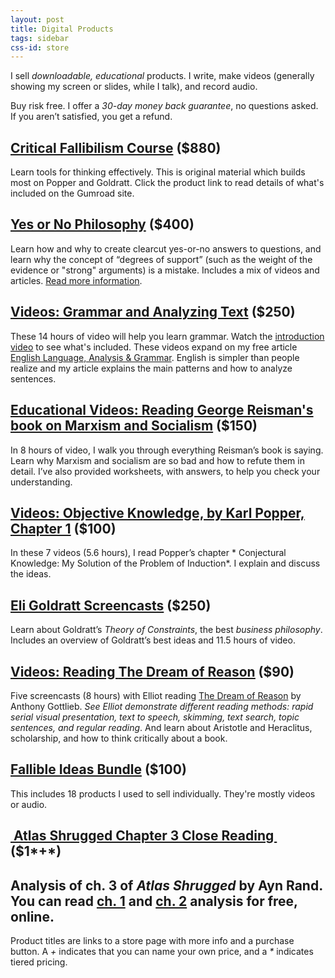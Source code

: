 ```yaml
---
layout: post
title: Digital Products
tags: sidebar
css-id: store
---
```


I sell *downloadable, educational* products. I write, make videos (generally showing my screen or slides, while I talk), and record audio.

Buy risk free. I offer a *30-day money back guarantee*, no questions asked. If you aren’t satisfied, you get a refund.

## [Critical Fallibilism Course](https://gumroad.com/l/mhtbA) ($880)

Learn tools for thinking effectively. This is original material which builds most on Popper and Goldratt. Click the product link to read details of what's included on the Gumroad site.

## [Yes or No Philosophy][1] ($400)
Learn how and why to create clearcut yes-or-no answers to questions, and learn why the concept of “degrees of support” (such as the weight of the evidence or "strong" arguments) is a mistake. Includes a mix of videos and articles. [Read more information][2].

## [Videos: Grammar and Analyzing Text][3] ($250)

These 14 hours of video will help you learn grammar. Watch the [introduction video][4] to see what's included. These videos expand on my free article [English Language, Analysis & Grammar][5]. English is simpler than people realize and my article explains the main patterns and how to analyze sentences.

## [Educational Videos: Reading George Reisman's book on Marxism and Socialism][6] ($150)

In 8 hours of video, I walk you through everything Reisman’s book is saying. Learn why Marxism and socialism are so bad and how to refute them in detail. I’ve also provided worksheets, with answers, to help you check your understanding.

## [Videos: Objective Knowledge, by Karl Popper, Chapter 1][7] ($100)

In these 7 videos (5.6 hours), I read Popper’s chapter * Conjectural Knowledge: My Solution of the Problem of Induction*. I explain and discuss the ideas.

## [Eli Goldratt Screencasts][8] ($250)

Learn about Goldratt’s *Theory of Constraints*, the best *business philosophy*. Includes an overview of Goldratt’s best ideas and 11.5 hours of video. 

<h2><a href="https://gum.co/Uctfl">Videos: Reading <u>The Dream of Reason</u></a> ($90)</h2>

Five screencasts (8 hours) with Elliot reading [The Dream of Reason][9] by Anthony Gottlieb. *See Elliot demonstrate different reading methods: rapid serial visual presentation, text to speech, skimming, text search, topic sentences, and regular reading*. And learn about Aristotle and Heraclitus, scholarship, and how to think critically about a book.

## [Fallible Ideas Bundle](https://gum.co/SCgELz) ($100)

This includes 18 products I used to sell individually. They're mostly videos or audio.

## [ Atlas Shrugged Chapter 3 Close Reading ][38] ($1*+*)
Analysis of ch. 3 of *Atlas Shrugged* by Ayn Rand. You can read [ch. 1][39] and [ch. 2][40] analysis for free, online.
---- 


Product titles are links to a store page with more info and a purchase button. A *+* indicates that you can name your own price, and a *\** indicates tiered pricing.

[1]:	https://gum.co/hxqsh
[2]:	https://yesornophilosophy.com/
[3]:	https://gumroad.com/l/dRQhn
[4]:	https://www.youtube.com/watch?v=arPpNiVXwSo
[5]:	https://fallibleideas.com/grammar
[6]:	https://gumroad.com/l/szitM
[7]:	https://gumroad.com/l/oRGne
[8]:	https://gumroad.com/l/TpyYV
[9]:	https://www.amazon.com/Dream-Reason-History-Philosophy-Renaissance-ebook/dp/B01KYC3RQ2/?tag=curi04-20
[10]:	https://gum.co/bXtM
[11]:	https://www.youtube.com/watch?v=AHbFTuc8XqI
[12]:	https://youtu.be/JhIpW4H-3SQ
[13]:	https://www.youtube.com/watch?v=TxhDdtNFTpo
[14]:	https://gum.co/IeEVU
[15]:	http://fallibleideas.com/discussion
[16]:	https://gum.co/WMFTH
[17]:	https://gumroad.com/l/gzCnE
[18]:	https://gumroad.com/l/RMoYh
[19]:	https://gumroad.com/l/hYxXj
[20]:	https://conjecturesandrefutations.com/
[21]:	http://fallibleideas.com/books
[22]:	https://gumroad.com/l/zuEP
[23]:	http://fallibleideas.com/books
[24]:	http://justinmallone.com
[25]:	https://gumroad.com/l/pHvR
[26]:	https://gumroad.com/l/mYwYb
[27]:	http://fallibleideas.com/paths-forward
[28]:	https://gum.co/mpse
[29]:	https://gumroad.com/l/kPTxM
[30]:	https://gumroad.com/l/NAxYs
[31]:	https://gumroad.com/l/aHKR
[32]:	https://gum.co/KMVoi
[33]:	http://www.peikoff.com/courses_and_lectures/philosophy-of-education/
[34]:	https://gumroad.com/l/XDxz
[35]:	http://www.peikoff.com/courses_and_lectures/philosophy-of-education/
[36]:	https://gumroad.com/l/EyJnB
[37]:	http://justinmallone.com
[38]:	https://gumroad.com/l/ugcAS
[39]:	https://learnobjectivism.com/atlas-shrugged-chapter-1
[40]:	https://learnobjectivism.com/atlas-shrugged-chapter-2
[41]:	https://gumroad.com/l/ezayH